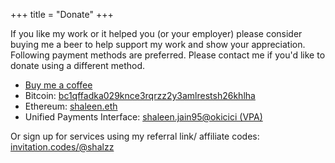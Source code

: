 +++
title = "Donate"
+++

If you like my work or it helped you (or your employer)
please consider buying me a beer to help support my work and
show your appreciation.
Following payment methods are preferred. Please contact me
if you'd like to donate using a different method.

- [Buy me a coffee][7]
- Bitcoin: [bc1qffadka029knce3rqrzz2y3amlrestsh26khlha][1]
- Ethereum: [shaleen.eth](https://etherscan.io/address/0x49fe1f832ea70c207b6e555e160dc2df51c00107)
- Unified Payments Interface: [shaleen.jain95@okicici (VPA)][3]

Or sign up for services using my referral link/ affiliate codes:
[invitation.codes/@shalzz][6]


[1]: bitcoin:bc1qffadka029knce3rqrzz2y3amlrestsh26khlha
[3]: upi://pay?pa=shaleen.jain95%40okicici&pn=Shaleen%20jain&am=500
[4]: https://www.patreon.com/shalzz
[5]: https://www.paypal.me/shalzz
[6]: https://invitation.codes/@shalzz
[7]: https://www.buymeacoffee.com/shaleen
